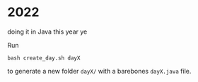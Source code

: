 # 2022
doing it in Java this year ye

Run 
```console
bash create_day.sh dayX
```
to generate a new folder `dayX/` with a barebones `dayX.java` file.
